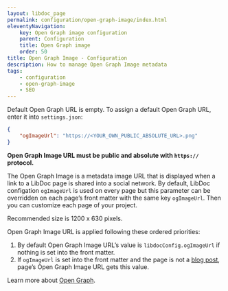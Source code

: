 ```yaml
---
layout: libdoc_page
permalink: configuration/open-graph-image/index.html
eleventyNavigation:
    key: Open Graph image configuration
    parent: Configuration
    title: Open Graph image
    order: 50
title: Open Graph Image - Configuration
description: How to manage Open Graph Image metadata
tags:
    - configuration
    - open-graph-image
    - SEO
---
```


Default Open Graph URL is empty. To assign a default Open Graph URL, enter it into `settings.json`:

```json
{
    "ogImageUrl": "https://<YOUR_OWN_PUBLIC_ABSOLUTE_URL>.png"
}
```

**Open Graph Image URL must be public and absolute with `https://` protocol.** 

The Open Graph Image is a metadata image URL that is displayed when a link to a LibDoc page is shared into a social network. By default, LibDoc configation `ogImageUrl` is used on every page but this parameter can be overridden on each page’s front matter with the same key `ogImageUrl`. Then you can customize each page of your project.

Recommended size is 1200 x 630 pixels.

Open Graph Image URL is applied following these ordered priorities:

1. By default Open Graph Image URL’s value is `libdocConfig.ogImageUrl` if nothing is set into the front matter.
1. If `ogImageUrl` is set into the front matter and the page is not a [blog post](/content/creating-content/blogging.md), page’s Open Graph Image URL gets this value.


Learn more about [Open Graph](https://ogp.me/).